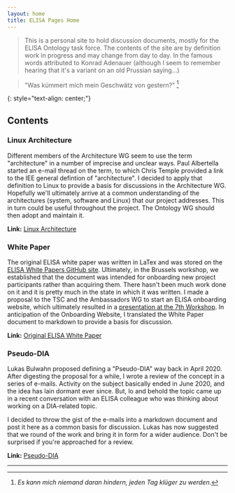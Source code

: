 ```yaml
---
layout: home
title: ELISA Pages Home
---
```


> This is a personal site to hold discussion documents, mostly for the ELISA Ontology task force.
> The contents of the site are by definition work in progress and may change from day to day.
> In the famous words attributed to Konrad Adenauer (although I seem to remember hearing 
> that it's a variant on an old Prussian saying...)

> "Was kümmert mich mein Geschwätz von gestern?" [^1] 

{: style="text-align: center;"}

[^1]: *Es kann mich niemand daran hindern, jeden Tag klüger zu werden.*

## Contents

### Linux Architecture

Different members of the Architecture WG seem to use the term "architecture" in a number of
imprecise and unclear ways.
Paul Albertella started an e-mail thread on the term, to which Chris Temple provided a link to
the IEE general defintion of "architecture".
I decided to apply that definition to Linux to provide a basis for discussions in the Architecture WG.
Hopefully we'll ultimately arrive at a common understanding of the architectures (system, software and Linux)
that our project addresses.
This in turn could be useful throughout the project.
The Ontology WG should then adopt and maintain it.

**Link:** [Linux Architecture](LinuxArchitecture.html)

### White Paper

The original ELISA white paper was written in LaTex and was stored on the [ELISA White Papers GitHub site](https://github.com/elisa-tech/ELISA-White-Papers).
Ultimately, in the Brussels workshop, we established that the document was intended for onboarding 
new project participants rather than acquiring them.
There hasn't been much work done on it and it is pretty much in the state in which it was written.
I made a proposal to the TSC and the Ambassadors WG to start an ELISA onboarding website,
which ultimately resulted in a [presentation at the 7th Workshop](https://drive.google.com/drive/folders/1vboV7gR2yHJELlaXoIPf6HMaBrke94WQ).
In anticipation of the Onboarding Website, I translated the White Paper document to markdown to provide a basis for discussion.  

**Link:** [Original ELISA White Paper](WhitePaper.html)

### Pseudo-DIA

Lukas Bulwahn proposed defining a "Pseudo-DIA" way back in April 2020.
After digesting the proposal for a while, I wrote a review of the concept in a series of e-mails.
Activity on the subject basically ended in June 2020, 
and the idea has lain dormant ever since.
But, lo and behold the topic came up in a recent conversation with an ELISA colleague
who was thinking about working on a DIA-related topic.

I decided to throw the gist of the e-mails into a markdown document and post it here as a common basis for discussion.
Lukas has now suggested that we round of the work and bring it in form for a wider audience.
Don't be surprised if you're approached for a review.  

**Link:** [Pseudo-DIA](PseudoDIA.html)

--------------
